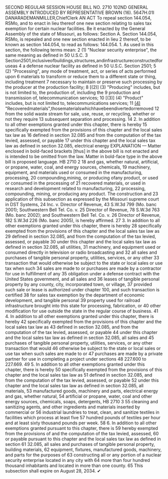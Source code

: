 SECOND REGULAR SESSION
HOUSE BILL NO. 2710
102ND GENERAL ASSEMBLY
INTRODUCED BY REPRESENTATIVE BROWN (16).
5647H.01I DANARADEMANMILLER,ChiefClerk
AN ACT
To repeal section 144.054, RSMo, and to enact in lieu thereof one new section relating to
sales tax exemption for certain nuclear facilities.
Be it enacted by the General Assembly of the state of Missouri, as follows:
Section A. Section 144.054, RSMo, is repealed and one new section enacted in lieu
2 thereof, to be known as section 144.054, to read as follows:
144.054. 1. As used in this section, the following terms mean:
2 (1) "Nuclear security enterprise", the same meaning as defined in 50 U.S.C.
3 Section2501,inclusiveofbuildings,structures,andinfrastructureconstructedforuseas
4 a defense nuclear facility as defined in 50 U.S.C. Section 2501;
5 (2) "Processing", any mode of treatment, act, or series of acts performed upon
6 materials to transform or reduce them to a different state or thing, including treatment
7 necessary to maintain or preserve such processing by the producer at the production facility;
8 [(2)] (3) "Producing" includes, but is not limited to, the production of, including the
9 production and transmission of, telecommunication services;
10 [(3)] (4) "Product" includes, but is not limited to, telecommunications services;
11 [(4)](5) "Recoveredmaterials",thosematerialswhichhavebeendivertedorremoved
12 from the solid waste stream for sale, use, reuse, or recycling, whether or not they require
13 subsequent separation and processing.
14 2. In addition to all other exemptions granted under this chapter, there is hereby
15 specifically exempted from the provisions of this chapter and the local sales tax law as
16 defined in section 32.085 and from the computation of the tax levied, assessed, or payable
17 under this chapter and the local sales tax law as defined in section 32.085, electrical energy
EXPLANATION — Matter enclosed in bold-faced brackets [thus] in the above bill is not enacted and is
intended to be omitted from the law. Matter in bold-face type in the above bill is proposed language.
HB 2710 2
18 and gas, whether natural, artificial, or propane, water, coal, and energy sources, chemicals,
19 machinery, equipment, and materials used or consumed in the manufacturing, processing,
20 compounding,mining, or producing ofany product, or used or consumed in the processing of
21 recovered materials, or used in research and development related to manufacturing,
22 processing, compounding, mining, or producing any product. The construction and
23 application of this subsection as expressed by the Missouri supreme court in DST Systems,
24 Inc. v. Director of Revenue, 43 S.W.3d 799 (Mo. banc 2001); Southwestern Bell Tel. Co. v.
25 Director of Revenue, 78 S.W.3d 763 (Mo. banc 2002); and Southwestern Bell Tel. Co. v.
26 Director of Revenue, 182 S.W.3d 226 (Mo. banc 2005), is hereby affirmed.
27 3. In addition to all other exemptions granted under this chapter, there is hereby
28 specifically exempted from the provisions of this chapter and the local sales tax law as
29 defined in section 32.085, and from the computation of the tax levied, assessed, or payable
30 under this chapter and the local sales tax law as defined in section 32.085, all utilities,
31 machinery, and equipment used or consumed directly in television or radio broadcasting and
32 all sales and purchases of tangible personal property, utilities, services, or any other
33 transaction that would otherwise be subject to the state or local sales or use tax when such
34 sales are made to or purchases are made by a contractor for use in fulfillment of any
35 obligation under a defense contract with the United States government, and all sales and
36 leases of tangible personal property by any county, city, incorporated town, or village,
37 provided such sale or lease is authorized under chapter 100, and such transaction is certified
38 for sales tax exemption by the department of economic development, and tangible personal
39 property used for railroad infrastructure brought into this state for processing, fabrication, or
40 other modification for use outside the state in the regular course of business.
41 4. In addition to all other exemptions granted under this chapter, there is hereby
42 specifically exempted from the provisions of this chapter and the local sales tax law as
43 defined in section 32.085, and from the computation of the tax levied, assessed, or payable
44 under this chapter and the local sales tax law as defined in section 32.085, all sales and
45 purchases of tangible personal property, utilities, services, or any other transaction that would
46 otherwise be subject to the state or local sales or use tax when such sales are made to or
47 purchases are made by a private partner for use in completing a project under sections
48 227.600 to 227.669.
49 5. In addition to all other exemptions granted under this chapter, there is hereby
50 specifically exempted from the provisions of this chapter and the local sales tax law as
51 defined in section 32.085, and from the computation of the tax levied, assessed, or payable
52 under this chapter and the local sales tax law as defined in section 32.085, all materials,
53 manufactured goods, machinery and parts, electrical energy and gas, whether natural,
54 artificial or propane, water, coal and other energy sources, chemicals, soaps, detergents,
HB 2710 3
55 cleaning and sanitizing agents, and other ingredients and materials inserted by commercial or
56 industrial laundries to treat, clean, and sanitize textiles in facilities which process at least five
57 hundred pounds of textiles per hour and at least sixty thousand pounds per week.
58 6. In addition to all other exemptions granted pursuant to this chapter, there is
59 hereby exempted from the provisions of and the computation of the tax levied, assessed,
60 or payable pursuant to this chapter and the local sales tax law as defined in section
61 32.085, all sales and purchases of tangible personal property, building materials,
62 equipment, fixtures, manufactured goods, machinery, and parts for the purposes of
63 constructing all or any portion of a nuclear security enterprise located in any city with
64 more than four hundred thousand inhabitants and located in more than one county.
65 This subsection shall expire on August 28, 2034.
✔